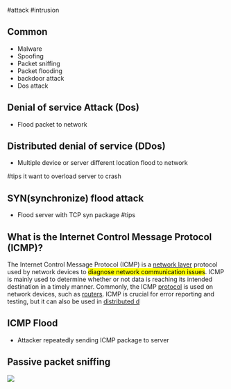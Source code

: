 #attack #intrusion
## Common
- Malware
- Spoofing
- Packet sniffing
- Packet flooding
- backdoor attack
- Dos attack

## Denial of service Attack (Dos)
- Flood packet to network

## Distributed denial of service (DDos)
- Multiple device or server different location flood to network

#tips it want to overload server to crash

## SYN(synchronize) flood attack
- Flood server with TCP syn package
#tips 
## What is the Internet Control Message Protocol (ICMP)?

The Internet Control Message Protocol (ICMP) is a [network layer](https://www.cloudflare.com/learning/network-layer/what-is-the-network-layer/) protocol used by network devices to <mark class="hltr-yellow">diagnose network communication issues</mark>. ICMP is mainly used to determine whether or not data is reaching its intended destination in a timely manner. Commonly, the ICMP [protocol](https://www.cloudflare.com/learning/network-layer/what-is-a-protocol/) is used on network devices, such as [routers](https://www.cloudflare.com/learning/network-layer/what-is-a-router/). ICMP is crucial for error reporting and testing, but it can also be used in [distributed d](https://www.cloudflare.com/learning/ddos/what-is-a-ddos-attack/)


## ICMP Flood
- Attacker repeatedly sending ICMP package to server

## Passive packet sniffing
![](https://i.imgur.com/Ivihnwj.png)
